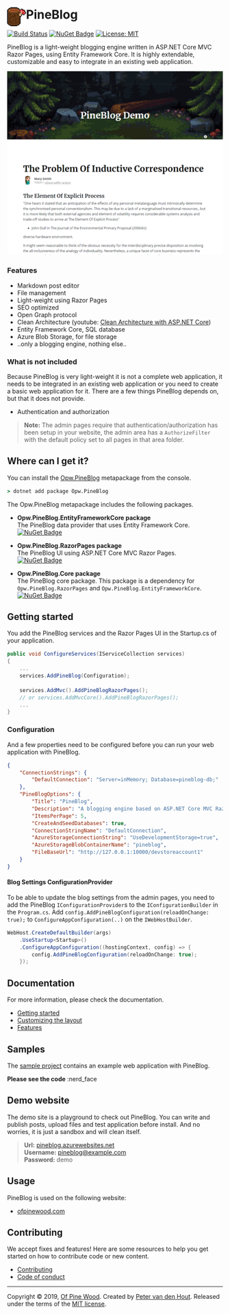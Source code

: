 # PineBlog <img src="pineblog-logo-256x256.gif" alt="PineBlog" height="44" align="left" />

[![Build Status](https://dev.azure.com/ofpinewood/Of%20Pine%20Wood/_apis/build/status/ofpinewood.pineblog?branchName=master)](https://dev.azure.com/ofpinewood/Of%20Pine%20Wood/_build/latest?definitionId=7&branchName=master)
[![NuGet Badge](https://img.shields.io/nuget/v/Opw.PineBlog.svg)](https://www.nuget.org/packages/Opw.PineBlog/)
[![License: MIT](https://img.shields.io/github/license/ofpinewood/pineblog.svg)](https://github.com/ofpinewood/pineblog/blob/master/LICENSE)

PineBlog is a light-weight blogging engine written in ASP.NET Core MVC Razor Pages, using Entity Framework Core. It is highly extendable, customizable and easy to integrate in an existing web application.

![PineBlog screenshot](docs/screenshot.png)

### Features

- Markdown post editor
- File management
- Light-weight using Razor Pages
- SEO optimized
- Open Graph protocol
- Clean Architecture (youtube: [Clean Architecture with ASP.NET Core](https://youtu.be/_lwCVE_XgqI))
- Entity Framework Core, SQL database
- Azure Blob Storage, for file storage
- ..only a blogging engine, nothing else..

### What is not included
Because PineBlog is very light-weight it is not a complete web application, it needs to be integrated in an existing web application or you need to create a basic web application for it. There are a few things PineBlog depends on, but that it does not provide.

- Authentication and authorization

> **Note:** The admin pages require that authentication/authorization has been setup in your website, the admin area has  a `AuthorizeFilter` with the default policy set to all pages in that area folder.

## Where can I get it?
You can install the [Opw.PineBlog](https://www.nuget.org/packages/Opw.PineBlog/) metapackage from the console.

``` cmd
> dotnet add package Opw.PineBlog
```

The Opw.PineBlog metapackage includes the following packages.

- **Opw.PineBlog.EntityFrameworkCore package**  
The PineBlog data provider that uses Entity Framework Core.  
[![NuGet Badge](https://img.shields.io/nuget/v/Opw.PineBlog.EntityFrameworkCore.svg)](https://www.nuget.org/packages/Opw.PineBlog.EntityFrameworkCore/)

- **Opw.PineBlog.RazorPages package**  
The PineBlog UI using ASP.NET Core MVC Razor Pages.  
[![NuGet Badge](https://img.shields.io/nuget/v/Opw.PineBlog.RazorPages.svg)](https://www.nuget.org/packages/Opw.PineBlog.RazorPages/)

- **Opw.PineBlog.Core package**  
The PineBlog core package. This package is a dependency for `Opw.PineBlog.RazorPages` and `Opw.PineBlog.EntityFrameworkCore`.  
[![NuGet Badge](https://img.shields.io/nuget/v/Opw.PineBlog.Core.svg)](https://www.nuget.org/packages/Opw.PineBlog.Core/)

## Getting started
You add the PineBlog services and the Razor Pages UI in the Startup.cs of your application.

``` csharp
public void ConfigureServices(IServiceCollection services)
{
    ...
    services.AddPineBlog(Configuration);
    
    services.AddMvc().AddPineBlogRazorPages();
    // or services.AddMvcCore().AddPineBlogRazorPages();
    ...
}
```

### Configuration
And a few properties need to be configured before you can run your web application with PineBlog.

``` json
{
    "ConnectionStrings": {
        "DefaultConnection": "Server=inMemory; Database=pineblog-db;"
    },
    "PineBlogOptions": {
        "Title": "PineBlog",
        "Description": "A blogging engine based on ASP.NET Core MVC Razor Pages and Entity Framework Core",
        "ItemsPerPage": 5,
        "CreateAndSeedDatabases": true,
        "ConnectionStringName": "DefaultConnection",
        "AzureStorageConnectionString": "UseDevelopmentStorage=true",
        "AzureStorageBlobContainerName": "pineblog",
        "FileBaseUrl": "http://127.0.0.1:10000/devstoreaccount1"
    }
}
```

#### Blog Settings ConfigurationProvider
To be able to update the blog settings from the admin pages, you need to add the PineBlog `IConfigurationProvider`s to the
`IConfigurationBuilder` in the `Program.cs`. Add `config.AddPineBlogConfiguration(reloadOnChange: true);` to `ConfigureAppConfiguration(..)` on the `IWebHostBuilder`.

``` csharp
WebHost.CreateDefaultBuilder(args)
    .UseStartup<Startup>()
    .ConfigureAppConfiguration((hostingContext, config) => {
        config.AddPineBlogConfiguration(reloadOnChange: true);
    });
```

## Documentation
For more information, please check the documentation.

- [Getting started](https://github.com/ofpinewood/pineblog/tree/master/docs/getting-started.md)
- [Customizing the layout](https://github.com/ofpinewood/pineblog/tree/master/docs/custom-layout.md)
- [Features](https://github.com/ofpinewood/pineblog/tree/master/docs/features.md)

## Samples
The [sample project](https://github.com/ofpinewood/pineblog/tree/master/samples/Opw.PineBlog.Sample) contains an example web application with PineBlog.

**Please see the code** :nerd_face

## Demo website
The demo site is a playground to check out PineBlog. You can write and publish posts, upload files and test application before install.
And no worries, it is just a sandbox and will clean itself.

> **Url:** [pineblog.azurewebsites.net](https://pineblog.azurewebsites.net)  
> **Username:** pineblog@example.com  
> **Password:** demo  

## Usage
PineBlog is used on the following website:
- [ofpinewood.com](https://ofpinewood.com)

## Contributing
We accept fixes and features! Here are some resources to help you get started on how to contribute code or new content.

* [Contributing](https://github.com/ofpinewood/pineblog/blob/master/CONTRIBUTING.md)
* [Code of conduct](https://github.com/ofpinewood/pineblog/blob/master/CODE_OF_CONDUCT.md)

---
Copyright &copy; 2019, [Of Pine Wood](http://ofpinewood.com).
Created by [Peter van den Hout](http://ofpinewood.com).
Released under the terms of the [MIT license](https://github.com/ofpinewood/pineblog/blob/master/LICENSE).
